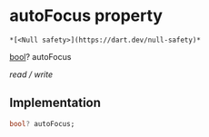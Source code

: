 


# autoFocus property




    *[<Null safety>](https://dart.dev/null-safety)*


[bool](https://api.flutter.dev/flutter/dart-core/bool-class.html)? autoFocus
  
_read / write_






## Implementation

```dart
bool? autoFocus;


```







